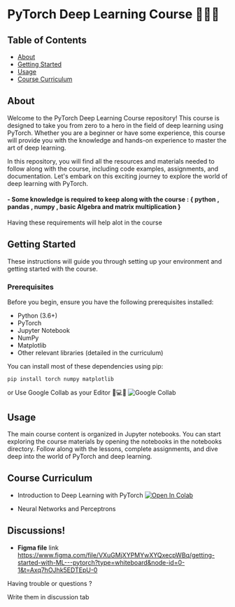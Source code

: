 # PyTorch Deep Learning Course 🔮✨🧪

## Table of Contents

- [About](#about)
- [Getting Started](#getting_started)
- [Usage](#Usage)
- [Course Curriculum](#Course_Curriculum)
<!-- - [Contributing](../CONTRIBUTING.md) -->

## About <a name="about"></a>

Welcome to the PyTorch Deep Learning Course repository! This course is designed to take you from zero to a hero in the field of deep learning using PyTorch. Whether you are a beginner or have some experience, this course will provide you with the knowledge and hands-on experience to master the art of deep learning.

In this repository, you will find all the resources and materials needed to follow along with the course, including code examples, assignments, and documentation. Let's embark on this exciting journey to explore the world of deep learning with PyTorch.

#### - Some knowledge is required to keep along with the course : { python , pandas , numpy , basic Algebra and matrix multiplication }

Having these requirements will help alot in the course

## Getting Started <a name="getting_started"></a>

These instructions will guide you through setting up your environment and getting started with the course.

### Prerequisites

Before you begin, ensure you have the following prerequisites installed:

- Python (3.6+)
- PyTorch
- Jupyter Notebook
- NumPy
- Matplotlib
- Other relevant libraries (detailed in the curriculum)

You can install most of these dependencies using pip:

```
pip install torch numpy matplotlib
```

or Use Google Collab as your Editor 🌟💻🚀
<img src="https://colab.research.google.com/assets/colab-badge.svg" alt="Google Collab"/>

## Usage <a name = "usage"></a>

The main course content is organized in Jupyter notebooks. You can start exploring the course materials by opening the notebooks in the notebooks directory. Follow along with the lessons, complete assignments, and dive deep into the world of PyTorch and deep learning.

## Course Curriculum <a name = "Course Curriculum"></a>

- Introduction to Deep Learning with PyTorch
  <a target="_blank" href="https://colab.research.google.com/github/Amr-Abdellatif/learn-deep-learning-using-pytorch/blob/main/curriculum/00_starting_with_basics.ipynb">
  <img src="https://colab.research.google.com/assets/colab-badge.svg" alt="Open In Colab"/>
  </a>

- Neural Networks and Perceptrons

## Discussions! <a name = "Discussions!"></a>

- **Figma file** link https://www.figma.com/file/VXuGMjXYPMYwXYQxecpWBq/getting-started-with-ML---pytorch?type=whiteboard&node-id=0-1&t=Axq7hOJhk5EDTEpU-0

Having trouble or questions ?

Write them in discussion tab
